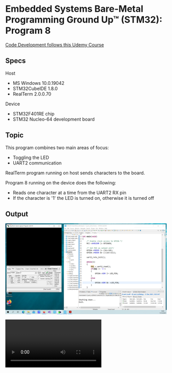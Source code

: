 # Embedded Systems Bare-Metal Programming Ground Up™ (STM32): Program 8

[Code Development follows this Udemy Course](https://www.udemy.com/course/embedded-systems-bare-metal-programming/)

## Specs

Host

* MS Windows 10.0.19042
* STM32CubeIDE 1.8.0
* RealTerm 2.0.0.70

Device

* STM32F401RE chip
* STM32 Nucleo-64 development board

## Topic

This program combines two main areas of focus:

* Toggling the LED
* UART2 communication

RealTerm program running on host sends characters to the board.

Program 8 running on the device does the following:

* Reads one character at a time from the UART2 RX pin
* If the character is '1' the LED is turned on, otherwise it is turned off

## Output

![RealTerm writes to STM32F4](Output/realterm-to-stm32f4.png)

![LED changes on STM32F4](Output/realterm-to-stm32f4.mp4)

